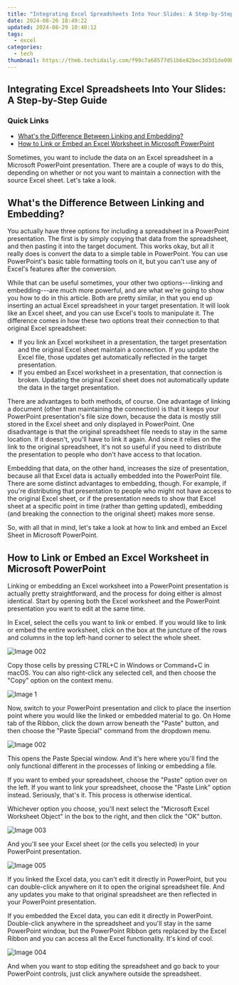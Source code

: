 ```yaml
---
title: "Integrating Excel Spreadsheets Into Your Slides: A Step-by-Step Guide"
date: 2024-08-26 18:49:22
updated: 2024-08-29 10:40:12
tags:
  - excel
categories:
  - tech
thumbnail: https://thmb.techidaily.com/f99c7a68577d51b6e82bec3d3d1de09b7626e91bd216747172a72cd85e723e6d.jpg
---
```


## Integrating Excel Spreadsheets Into Your Slides: A Step-by-Step Guide

### Quick Links

* [What's the Difference Between Linking and Embedding?](https://screen-video-capture.techidaily.com/audio-visual-vanguard-evaluating-the-best-classroom-recorders/)
* [How to Link or Embed an Excel Worksheet in Microsoft PowerPoint](https://youtube-lab.techidaily.com/024-approved-ethical-approaches-to-achieve-one-million-youtube-subscribers/)

 Sometimes, you want to include the data on an Excel spreadsheet in a Microsoft PowerPoint presentation. There are a couple of ways to do this, depending on whether or not you want to maintain a connection with the source Excel sheet. Let's take a look.

##  What's the Difference Between Linking and Embedding?

 You actually have three options for including a spreadsheet in a PowerPoint presentation. The first is by simply copying that data from the spreadsheet, and then pasting it into the target document. This works okay, but all it really does is convert the data to a simple table in PowerPoint. You can use PowerPoint's basic table formatting tools on it, but you can't use any of Excel's features after the conversion.

 While that can be useful sometimes, your other two options---linking and embedding---are much more powerful, and are what we're going to show you how to do in this article. Both are pretty similar, in that you end up inserting an actual Excel spreadsheet in your target presentation. It will look like an Excel sheet, and you can use Excel's tools to manipulate it. The difference comes in how these two options treat their connection to that original Excel spreadsheet:

* If you link an Excel worksheet in a presentation, the target presentation and the original Excel sheet maintain a connection. If you update the Excel file, those updates get automatically reflected in the target presentation.
* If you embed an Excel worksheet in a presentation, that connection is broken. Updating the original Excel sheet does not automatically update the data in the target presentation.

 There are advantages to both methods, of course. One advantage of linking a document (other than maintaining the connection) is that it keeps your PowerPoint presentation's file size down, because the data is mostly still stored in the Excel sheet and only displayed in PowerPoint. One disadvantage is that the original spreadsheet file needs to stay in the same location. If it doesn't, you'll have to link it again. And since it relies on the link to the original spreadsheet, it's not so useful if you need to distribute the presentation to people who don't have access to that location.

 Embedding that data, on the other hand, increases the size of presentation, because all that Excel data is actually embedded into the PowerPoint file. There are some distinct advantages to embedding, though. For example, if you're distributing that presentation to people who might not have access to the original Excel sheet, or if the presentation needs to show that Excel sheet at a specific point in time (rather than getting updated), embedding (and breaking the connection to the original sheet) makes more sense.

 So, with all that in mind, let's take a look at how to link and embed an Excel Sheet in Microsoft PowerPoint.

##  How to Link or Embed an Excel Worksheet in Microsoft PowerPoint

 Linking or embedding an Excel worksheet into a PowerPoint presentation is actually pretty straightforward, and the process for doing either is almost identical. Start by opening both the Excel worksheet and the PowerPoint presentation you want to edit at the same time.

 In Excel, select the cells you want to link or embed. If you would like to link or embed the entire worksheet, click on the box at the juncture of the rows and columns in the top left-hand corner to select the whole sheet.

![Image 002](https://static1.howtogeekimages.com/wordpress/wp-content/uploads/2018/07/Image-002.png) 

 Copy those cells by pressing CTRL+C in Windows or Command+C in macOS. You can also right-click any selected cell, and then choose the "Copy" option on the context menu.

![Image 1](https://static1.howtogeekimages.com/wordpress/wp-content/uploads/2018/07/Image-1.png) 

 Now, switch to your PowerPoint presentation and click to place the insertion point where you would like the linked or embedded material to go. On Home tab of the Ribbon, click the down arrow beneath the "Paste" button, and then choose the "Paste Special" command from the dropdown menu.

![Image 002](https://static1.howtogeekimages.com/wordpress/wp-content/uploads/2018/07/Image-002.png) 

 This opens the Paste Special window. And it's here where you'll find the only functional different in the processes of linking or embedding a file.

 If you want to embed your spreadsheet, choose the "Paste" option over on the left. If you want to link your spreadsheet, choose the "Paste Link" option instead. Seriously, that's it. This process is otherwise identical.

 Whichever option you choose, you'll next select the "Microsoft Excel Worksheet Object" in the box to the right, and then click the "OK" button.

![Image 003](https://static1.howtogeekimages.com/wordpress/wp-content/uploads/2018/07/Image-003-1.png) 

 And you'll see your Excel sheet (or the cells you selected) in your PowerPoint presentation.

![Image 005](https://static1.howtogeekimages.com/wordpress/wp-content/uploads/2018/07/Image-005-2.png) 

 If you linked the Excel data, you can't edit it directly in PowerPoint, but you can double-click anywhere on it to open the original spreadsheet file. And any updates you make to that original spreadsheet are then reflected in your PowerPoint presentation.

 If you embedded the Excel data, you can edit it directly in PowerPoint. Double-click anywhere in the spreadsheet and you'll stay in the same PowerPoint window, but the PowerPoint Ribbon gets replaced by the Excel Ribbon and you can access all the Excel functionality. It's kind of cool.

![Image 004](https://static1.howtogeekimages.com/wordpress/wp-content/uploads/2018/07/Image-004-2.png) 

 And when you want to stop editing the spreadsheet and go back to your PowerPoint controls, just click anywhere outside the spreadsheet.

<ins class="adsbygoogle"
     style="display:block"
     data-ad-format="autorelaxed"
     data-ad-client="ca-pub-7571918770474297"
     data-ad-slot="1223367746"></ins>



<ins class="adsbygoogle"
     style="display:block"
     data-ad-client="ca-pub-7571918770474297"
     data-ad-slot="8358498916"
     data-ad-format="auto"
     data-full-width-responsive="true"></ins>
